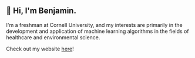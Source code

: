 ## 👋 Hi, I'm Benjamin.

I'm a freshman at Cornell University, and my interests are primarily in the development and application of machine learning algorithms in the fields of healthcare and environmental science. 

Check out my website [here](https://benjamin-li.vercel.app/)!
